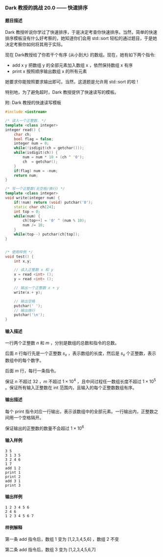 ### Dark 教授的挑战 20.0 —— 快速排序

#### 题目描述

Dark 教授听说你学过了快速排序，于是决定考查你快速排序。当然，简单的快速排序模板没有什么好考察的，她知道你们会用 std::sort 轻松的通过题目，于是她决定考察你如何将其用于实际。

现在 Dark教授给了你若干个有序 (从小到大) 的数组。现在，她有如下两个指令:

- add x y 把数组 y 的全部元素加入数组 x ，依然保持数组 x 有序
- print x 按照顺序输出数组 x 的所有元素

她要求你能按照要求输出即可。当然，这道题是允许用 std::sort 的啦 !

特别地，为了避免超时，Dark 教授提供了快速读写的模板。

附: Dark 教授的快速读写模板

```C++
#include <iostream>

/* 读入一个正整数. */
template <class integer>
integer read() {
    char ch;
    bool flag = false;
    integer num = 0;
    while(!isdigit(ch = getchar()));
    while(isdigit(ch)) {
        num = num * 10 + (ch ^ '0');
        ch  = getchar();
    }
    if(flag) num = -num;
    return num;
}

/* 写一个正整数(无空格/换行) */
template <class integer>
void write(integer num) {
    if(!num) return (void) putchar('0');
    static char ch[24];
    int top = 0;
    while(num) {
        ch[top++] = '0' ^ (num % 10);
        num /= 10;
    }
    while(top--) putchar(ch[top]);
}


/* 使用样例 */ 
void test() {
    int x,y;

    // 读入正整数 x 和 y
    x = read <int> ();
    y = read <int> ();

    // 输出一个正整数 x + y
    write(x + y);

    // 输出空格
    putchar(' ');
    // 输出换行
    putchar('\n');
}


```


#### 输入描述

一行两个正整数 $n$ 和 $m$ ，分别是数组的总数和指令的总数。

后面 $n$ 行每行先是一个正整数 $s_x$ ，表示数组的长度，然后是 $s_x$ 个正整数，表示数组中的每个数字。

后面 $m$ 行，每行一条指令。

保证 $n$ 不超过 $32$ ，$m$ 不超过 $1 \times 10 ^ 4$ ，且中间过程任一数组长度不超过 $1 \times 10 ^ 5$ 。保证所有输入正整数在 int 范围内，且输入的每个正整数数组有序。

#### 输出描述

每个 print 指令对应一行输出，表示该数组中的全部元素。一行输出内，正整数之间用一个空格隔开。

保证输出的正整数的数量不会超过 $1 \times 10 ^ 6$ 

#### 输入样例

```
3 5
3 1 3 5
3 2 4 6
1 7
add 1 2
print 1
print 2
add 3 1
print 3
```

#### 输出样例

```
1 2 3 4 5 6
2 4 6
1 2 3 4 5 6 7
```

#### 样例解释

第一条 add 指令后，数组 $1$ 变为 [1,2,3,4,5,6] ，数组 $2$ 不变

第二条 add 指令后，数组 $3$ 变为 [1,2,3,4,5,6,7]

